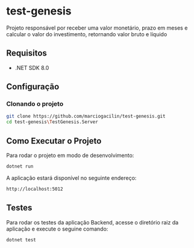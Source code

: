 # test-genesis
Projeto responsável por receber uma valor monetário, prazo em meses e calcular o valor do investimento, retornando valor bruto e líquido
## Requisitos
- .NET SDK 8.0
## Configuração
### Clonando o projeto
```bash
git clone https://github.com/marciogacilin/test-genesis.git
cd test-genesis\TestGenesis.Server
```
## Como Executar o Projeto
Para rodar o projeto em modo de desenvolvimento:
```bash
dotnet run
```
A aplicação estará disponível no seguinte endereço:
```bash
http://localhost:5012
```
## Testes
Para rodar os testes da aplicação Backend, acesse o diretório raiz da aplicação e execute o seguine comando:
```bash
dotnet test
```
